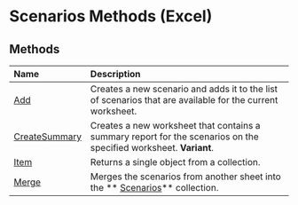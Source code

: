 
# Scenarios Methods (Excel)

## Methods



|**Name**|**Description**|
|:-----|:-----|
| [Add](0f76a5fd-82f1-7fa0-34f7-733b0e964666.md)|Creates a new scenario and adds it to the list of scenarios that are available for the current worksheet.|
| [CreateSummary](b223ad02-cd11-7adc-2144-5c6dd1683427.md)|Creates a new worksheet that contains a summary report for the scenarios on the specified worksheet.  **Variant**.|
| [Item](6ed4b582-bd9c-5d18-f3ed-fc3b7b5a1580.md)|Returns a single object from a collection.|
| [Merge](db956914-aec1-ed2a-e4fa-d0f9c15ec882.md)|Merges the scenarios from another sheet into the  ** [Scenarios](90d6ff4b-f329-a04c-040e-a39bb501a58b.md)** collection.|
